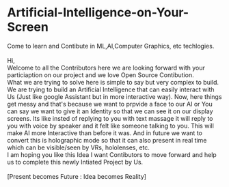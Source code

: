 # Artificial-Intelligence-on-Your-Screen
Come to learn and Contibute in ML,AI,Computer Graphics, etc techlogies.<br><br>
Hi,<br> 
Welcome to all the Contributors here we are looking forward with your particiaption on our project and we love Open Source Contibution.<br>
What we are trying to solve here is simple to say but very complex to build. We are trying to build an Artificial Intelligence that can easily interact with Us (Just like google Assistant but in more interactive way). Now, here things get messy and that's because we want to prpvide a face to our AI or You can say we want to give it an Identity so that we can see it on our display screens. Its like insted of replying to you with text massage it will reply to you with voice by speaker and it felt like someone talking to you. This will make AI more Interactive than before it was. And in future we want to convert this is holographic mode so that it can also present in real time which can be visible/seen by VRs, hololenses, etc.
<br>
I am hoping you like this Idea I want Contibutors to move forward and help us to complete this newly Intiated Project by Us.<br><br>
[Present becomes Future : Idea becomes Reality]
